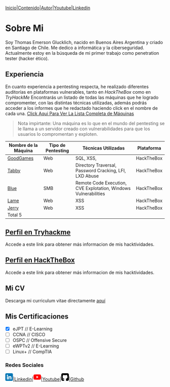 [Inicio](https://emersontech.github.io)|[Contenido](https://emersontech.github.io/nav/page1.html)|[Autor](https://emersontech.github.io/nav/about.html)|[Youtube](https://www.youtube.com/channel/UChNTj2xNpEQiliMv-IJbWvQ)|[Linkedin](https://www.linkedin.com/in/emersontech/)

# Sobre Mi
Soy Thomas Emerson Glucklich, nacido en Buenos Aires Argentina y criado en Santiago de Chile. Me dedico a informática y la ciberseguridad.
Actualmente estoy en la búsqueda de mi primer trabajo como penetration tester (hacker ético).

## Experiencia
En cuanto experiencia a pentesting respecta, he realizado diferentes auditorías en plataformas vulnerables, tanto en *HackTheBox* como en *TryHackMe* Encontrarás un listado de todas las máquinas que he logrado compromenter, con las distintas técnicas utilizadas, además podrás acceder a los informes que he redactado haciendo click en el nombre de cada una. [Click Aqui Para Ver La Lista Completa de Máquinas](https://emersontech.github.io/posts/tabla-de-maquinas-completadas.html)

> Nota impirtante: Una máquina es lo que en el mundo del pentesting se le llama a un servidor creado con vulnerabilidades para que los usuarios lo compromentan y exploten.

| Nombre de la Máquina                                                        | Tipo de Pentesting | Técnicas Utilizadas | Plataforma    | 
| -------------                                                               | -------------      | -------------       | ------------- |
| [GoodGames](https://emersontech.github.io/posts/maquina-goodgames-htb.html) | Web                | SQL, XSS,           | HackTheBox    |  
| [Tabby](https://emersontech.github.io/posts/maquina-tabby-htb.html)         | Web                | Directory Traversal, Password Cracking, LFI, LXD Abuse                 | HackTheBox    |
| [Blue](#)                                                                   | SMB                | Remote Code Execution, CVE Explotation, Windows Vulnerabilities                 | HackTheBox    |
| [Lame](#)                                                                   | Web                | XSS                 | HackTheBox    |
| [Jerry](#)                                                                  | Web                | XSS                 | HackTheBox   |
| Total 5                                                                    |                    |                     |               |

## [Perfil en Tryhackme](https://tryhackme.com/p/bountyhacker)
Accede a este link para obtener más informacion de mis hacktividades.

## [Perfil en HackTheBox](https://app.hackthebox.com/profile/924118)
Accede a este link para obtener más informacion de mis hacktividades.

## Mi CV
Descarga mi curriculum vitae directamente [aquí](#)

## Mis Certificaciones
- [X] eJPT // E-Learning
- [ ] CCNA // CISCO
- [ ] OSPC // Offensive Secure
- [ ] eWPTv2 // E-Learning
- [ ] Linux+ // CompTIA

### Redes Sociales

![img](/img/linkedin.png)|[Linkedin](https://www.linkedin.com/in/emersontech/)|![img](/img/youtube.png)|[Youtube](https://www.youtube.com/channel/UChNTj2xNpEQiliMv-IJbWvQ)|![img](/img/github.png)|[Github](https://github.com/emersontech)

